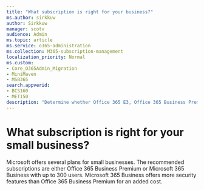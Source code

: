 ```yaml
---
title: "What subscription is right for your business?"
ms.author: sirkkuw
author: Sirkkuw
manager: scotv
audience: Admin
ms.topic: article
ms.service: o365-administration
ms.collection: M365-subscription-management
localization_priority: Normal
ms.custom:
- Core_O365Admin_Migration
- MiniMaven
- MSB365
search.appverid:
- BCS160
- MET150
description: "Determine whether Office 365 E3, Office 365 Business Premium, or Microsoft 365 Business is right for your business."
---
```


# What subscription is right for your small business?

Microsoft offers several plans for small businesses. The recommended subscriptions are either Office 365 Business Premium or Microsoft 365 Business with up to 300 users. Microsoft 365 Business offers more security features than Office 365 Business Premium for an added cost.
